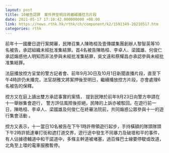 ```yaml
---
layout: post
title: 10被告認罪　案件押至明日將繼續播控方片段
date: 2021-05-17 17:10:42.000000000 +08:00
link: https://news.rthk.hk/rthk/ch/component/k2/1591349-20210517.htm
categories: rthk
---
```


前年十一國慶日遊行案開審，民陣召集人陳皓桓及壹傳媒集團創辦人黎智英等10名被告，承認組織未經批准集結罪。首4名被告陳皓桓、李卓人、梁國雄、何俊仁承認煽惑他人明知而非法參與未經批准集結罪，吳文遠和蔡耀昌亦承認參與未經批准集結罪。

法庭播放控方呈堂的警方記者會、前年9月30日及10月1日新聞直播片段，直至下午4時許仍未播完，法官胡雅文將案押後至明日，繼續播放控方片段，亦會處理6名被告的保釋。 

控方又在庭上讀出雙方承認事實的案情， 提到民陣於前年9月23日向警方申請在十一舉辦集會遊行， 警方評估風險後拒絕，民陣的上訴亦被駁回。在遊行前一日，陳皓桓、李卓人、梁國雄及何俊仁在終審法院前，共同煽惑公眾參與十一的遊行集會活動 。

控方又表示，十一當日10名被告在下午1時許帶領遊行起步，手持橫額的隊頭隊頭下午2時許抵達畢打街和遮打道交界，遊行途中發生不同暴力及破壞和平的事件，有人佔據德輔道中和干諾道中，多條主幹道被堵塞，過百條巴士線要停駛或改道，北角至上環的電車服務暫停。
